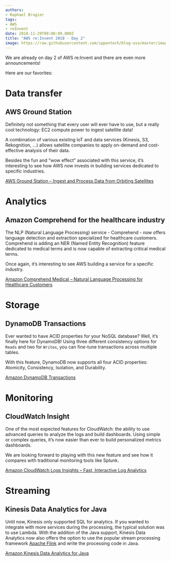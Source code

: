 ```yaml
---
authors:
- Raphael Brugier
tags:
- AWS
- reInvent
date: 2018-11-29T00:08:09.000Z
title: "AWS re:Invent 2018 - Day 2"
image: https://raw.githubusercontent.com/ippontech/blog-usa/master/images/2018/11/reinvent2.jpeg
---
```


We are already on day 2 of AWS re:Invent and there are even more announcements!

Here are our favorites:

# Data transfer

## AWS Ground Station
Definitely not something that every user will ever have to use, but a really cool technology: EC2 compute power to ingest satellite data!

A combination of various existing IoT and data services (Kinesis, S3, Rekognition, ...) allows satellite companies to apply on-demand and cost-effective analysis of their data.

Besides the fun and "wow effect" associated with this service, it’s interesting to see how AWS now invests in building services dedicated to specific industries. 

[AWS Ground Station – Ingest and Process Data from Orbiting Satellites](https://aws.amazon.com/blogs/aws/aws-ground-station-ingest-and-process-data-from-orbiting-satellites/)


# Analytics

## Amazon Comprehend for the healthcare industry

The NLP (Natural Language Processing) service - Comprehend - now offers language detection and extraction specialized for healthcare customers. Comprehend is adding an NER (Named Entity Recognition) feature dedicated to medical terms and is now capable of extracting critical medical terms.

Once again, it’s interesting to see AWS building a service for a specific industry.

[Amazon Comprehend Medical – Natural Language Processing for Healthcare Customers](https://aws.amazon.com/blogs/aws/amazon-comprehend-medical-natural-language-processing-for-healthcare-customers/)



# Storage

## DynamoDB Transactions

Ever wanted to have ACID properties for your NoSQL database? Well, it’s finally here for DynamoDB! Using three different consistency options for `Reads` and two for `Writes`, you can fine-tune transactions across multiple tables.

With this feature, DynamoDB now supports all four ACID properties: Atomicity, Consistency, Isolation, and Durability.

[Amazon DynamoDB Transactions](https://aws.amazon.com/fr/blogs/aws/new-amazon-dynamodb-transactions/)



# Monitoring

## CloudWatch Insight

One of the most expected features for CloudWatch: the ability to use advanced queries to analyze the logs and build dashboards. Using simple or complex queries, it’s now easier than ever to build personalized metrics dashboards. 

We are looking forward to playing with this new feature and see how it compares with traditional monitoring tools like Splunk.

[Amazon CloudWatch Logs Insights – Fast, Interactive Log Analytics](https://aws.amazon.com/fr/blogs/aws/new-amazon-cloudwatch-logs-insights-fast-interactive-log-analytics/)


# Streaming

## Kinesis Data Analytics for Java

Until now, Kinesis only supported SQL for analytics. If you wanted to integrate with more services during the processing, the typical solution was to use Lambda. With the addition of the Java support, Kinesis Data Analytics now also offers the option to use the popular stream processing framework [Apache Flink](https://flink.apache.org/) and write the processing code in Java.

[Amazon Kinesis Data Analytics for Java](https://aws.amazon.com/fr/blogs/aws/new-amazon-kinesis-data-analytics-for-java/)
